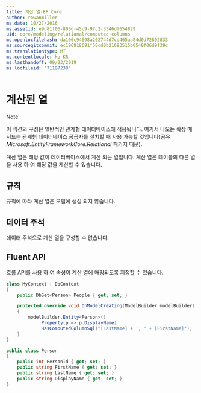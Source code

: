 ```yaml
---
title: 계산 열-EF Core
author: rowanmiller
ms.date: 10/27/2016
ms.assetid: e9d81f06-805d-45c9-97c2-3546df654829
uid: core/modeling/relational/computed-columns
ms.openlocfilehash: da106c94698a202744d7cd465aa84d0d72802833
ms.sourcegitcommit: ec196918691f50cd0b21693515b0549f06d9f39c
ms.translationtype: MT
ms.contentlocale: ko-KR
ms.lasthandoff: 09/23/2019
ms.locfileid: "71197238"
---
```

# <a name="computed-columns"></a>계산된 열

> [!NOTE]  
> 이 섹션의 구성은 일반적인 관계형 데이터베이스에 적용됩니다. 여기서 나오는 확장 메서드는 관계형 데이터베이스 공급자를 설치할 때 사용 가능할 것입니다(공유 *Microsoft.EntityFrameworkCore.Relational* 패키지 때문).

계산 열은 해당 값이 데이터베이스에서 계산 되는 열입니다. 계산 열은 테이블의 다른 열을 사용 하 여 해당 값을 계산할 수 있습니다.

## <a name="conventions"></a>규칙

규칙에 따라 계산 열은 모델에 생성 되지 않습니다.

## <a name="data-annotations"></a>데이터 주석

데이터 주석으로 계산 열을 구성할 수 없습니다.

## <a name="fluent-api"></a>Fluent API

흐름 API를 사용 하 여 속성이 계산 열에 매핑되도록 지정할 수 있습니다.

<!-- [!code-csharp[Main](samples/core/relational/Modeling/FluentAPI/Relational/ComputedColumn.cs?highlight=9)] -->
``` csharp
class MyContext : DbContext
{
    public DbSet<Person> People { get; set; }

    protected override void OnModelCreating(ModelBuilder modelBuilder)
    {
        modelBuilder.Entity<Person>()
            .Property(p => p.DisplayName)
            .HasComputedColumnSql("[LastName] + ', ' + [FirstName]");
    }
}

public class Person
{
    public int PersonId { get; set; }
    public string FirstName { get; set; }
    public string LastName { get; set; }
    public string DisplayName { get; set; }
}
```

